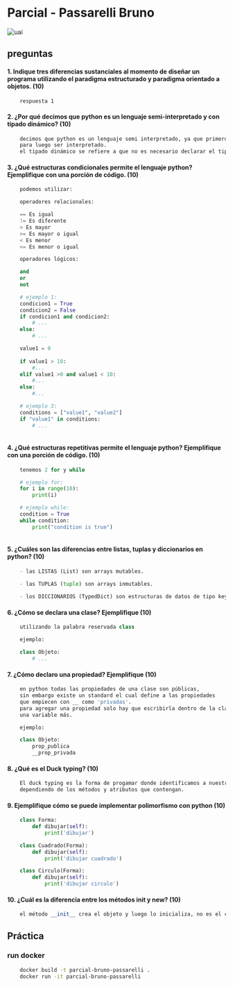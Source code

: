 # Parcial - Passarelli Bruno
![uai](https://ccdfit.com/wp-content/uploads/2019/12/Universidad-Abierta-Interamericana-UAI-01.png)
## preguntas

#### 1. Indique tres diferencias sustanciales al momento de diseñar un programa utilizando el paradigma estructurado y paradigma orientado a objetos. (10)
```txt
    respuesta 1
```

#### 2. ¿Por qué decimos que python es un lenguaje semi-interpretado y con tipado dinámico? (10)
```txt
    decimos que python es un lenguaje semi interpretado, ya que primero, el script python se traduce a bytecode que posee la extensión .pyc o .pyo
    para luego ser interpretado.
    el tipado dinámico se refiere a que no es necesario declarar el tipo de dato que va a ser contenido en una variable
```

#### 3. ¿Qué estructuras condicionales permite el lenguaje python? Ejemplifique con una porción de código. (10)
```py
    podemos utilizar:

    operadores relacionales:

    == Es igual
    != Es diferente
    > Es mayor
    >= Es mayor o igual
    < Es menor
    <= Es menor o igual

    operadores lógicos:

    and
    or
    not

    # ejemplo 1:
    condicion1 = True
    condicion2 = False
    if condicion1 and condicion2:
        # ...
    else:
        # ...

    value1 = 0
    
    if value1 > 10:
        #...
    elif value1 >0 and value1 < 10:
        #...
    else:
        #...

    # ejemplo 3:
    conditions = ["value1", "value2"]
    if "value1" in conditions:
        # ...
    
```

#### 4. ¿Qué estructuras repetitivas permite el lenguaje python? Ejemplifique con una porción de código. (10)
```py
    tenemos 2 for y while

    # ejemplo for:
    for i in range(10):
        print(i)

    # ejemplo while:
    condition = True
    while condition:
        print("condition is true")
    
```

#### 5. ¿Cuáles son las diferencias entre listas, tuplas y diccionarios en python? (10)
```py
    - las LISTAS (List) son arrays mutables.
    
    - las TUPLAS (tuple) son arrays inmutables.

    - los DICCIONARIOS (TypedDict) son estructuras de datos de tipo key-value
```

#### 6. ¿Cómo se declara una clase? Ejemplifique (10)
```py
    utilizando la palabra reservada class

    ejemplo:

    class Objeto:
        # ...
```

#### 7. ¿Cómo declaro una propiedad? Ejemplifique (10)
```py
    en python todas las propiedades de una clase son públicas,
    sin embargo existe un standard el cual define a las propiedades
    que empiecen con __ como 'privadas'.
    para agregar una propiedad solo hay que escribirla dentro de la clase como
    una variable más.

    ejemplo:

    class Objeto:
        prop_publica
        __prop_privada
```

#### 8. ¿Qué es el Duck typing? (10)
```txt
    El duck typing es la forma de progamar donde identificamos a nuestros elementos 
    dependiendo de los métodos y atributos que contengan.
```

#### 9. Ejemplifique cómo se puede implementar polimorfismo con python (10)
```py
    class Forma:
        def dibujar(self):
            print('dibujar')

    class Cuadrado(Forma):
        def dibujar(self):
            print('dibujar cuadrado')

    class Circulo(Forma):
        def dibujar(self):
            print('dibujar circulo')

```

#### 10. ¿Cuál es la diferencia entre los métodos init y new? (10)
```py
    el método __init__ crea el objeto y luego lo inicializa, no es el constructor como tal, en cambio el método __new__ sólo construye el objeto.
```

## Práctica

### run docker
```bash
    docker build -t parcial-bruno-passarelli .
    docker run -it parcial-bruno-passarelli
```